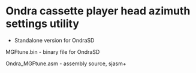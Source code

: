 # Ondra cassette player head azimuth settings utility

- Standalone version for OndraSD

MGFtune.bin  - binary file for OndraSD

Ondra_MGFtune.asm - assembly source, sjasm+
